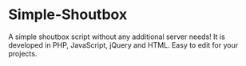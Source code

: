 # Simple-Shoutbox
A simple shoutbox script without any additional server needs! It is developed in PHP, JavaScript, jQuery and HTML. Easy to edit for your projects.
